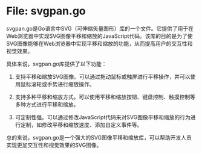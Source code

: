 # File: svgpan.go

svgpan.go是Go语言中SVG（可伸缩矢量图形）库的一个文件。它提供了用于在Web浏览器中实现SVG图像平移和缩放的JavaScript代码。该库的目的是为了使SVG图像能够在Web浏览器中实现平移和缩放的功能，从而提高用户的交互性和视觉效果。

具体来说，svgpan.go库提供了以下功能：

1. 支持平移和缩放SVG图像。可以通过拖动鼠标或触屏进行平移操作，并可以使用鼠标滚轮或手势进行缩放操作。

2. 支持多种平移和缩放方式。可以使用平移和缩放按钮、键盘控制、触摸控制等多种方式进行平移和缩放。

3. 可定制性强。可以通过修改JavaScript代码来对SVG图像平移和缩放的行为进行定制，如修改平移和缩放速度、添加自定义事件等。

总的来说，svgpan.go是一个强大的SVG图像平移和缩放库，可以帮助开发人员实现更加交互性和视觉效果的SVG图像。


